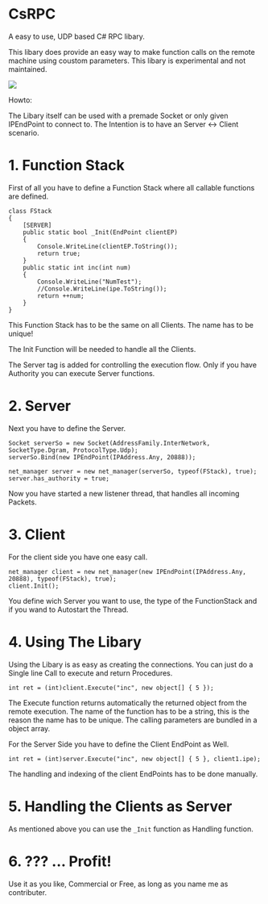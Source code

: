# CsRPC
A easy to use, UDP based C# RPC libary.

This libary does provide an easy way to make function calls on the remote machine using coustom parameters. 
This libary is experimental and not maintained. 

<a href="https://travis-ci.org/scrapes/CSRPC/"><img src="https://api.travis-ci.org/scrapes/CSRPC.svg?branch=master"></a>


Howto:

The Libary itself can be used with a premade Socket or only given IPEndPoint to connect to.
The Intention is to have an Server <-> Client scenario.


# 1. Function Stack
First of all you have to define a Function Stack where all callable functions are defined.

```
class FStack
{
    [SERVER]
    public static bool _Init(EndPoint clientEP)
    {
        Console.WriteLine(clientEP.ToString());
        return true;
    }
    public static int inc(int num)
    {
        Console.WriteLine("NumTest");
        //Console.WriteLine(ipe.ToString());
        return ++num;
    }
}
```

This Function Stack has to be the same on all Clients.
The name has to be unique!

The Init Function will be needed to handle all the Clients.

The Server tag is added for controlling the execution flow. 
Only if you have Authority you can execute Server functions. 


# 2. Server
Next you have to define the Server.
```
Socket serverSo = new Socket(AddressFamily.InterNetwork, SocketType.Dgram, ProtocolType.Udp);
serverSo.Bind(new IPEndPoint(IPAddress.Any, 20888));

net_manager server = new net_manager(serverSo, typeof(FStack), true);
server.has_authority = true;
```


Now you have started a new listener thread, that handles all incoming Packets.

# 3. Client

For the client side you have one easy call.

```
net_manager client = new net_manager(new IPEndPoint(IPAddress.Any, 20888), typeof(FStack), true);
client.Init();
```

You define wich Server you want to use, the type of the FunctionStack and if you wand to Autostart the Thread.

# 4. Using The Libary


Using the Libary is as easy as creating the connections.
You can just do a Single line Call to execute and return Procedures.

```
int ret = (int)client.Execute("inc", new object[] { 5 });
```

The Execute function returns automatically the returned object from the remote execution.
The name of the function has to be a string, this is the reason the name has to be unique.
The calling parameters are bundled in a object array. 

For the Server Side you have to define the Client EndPoint as Well.

```
int ret = (int)server.Execute("inc", new object[] { 5 }, client1.ipe);
```

The handling and indexing of the client EndPoints has to be done manually.


# 5. Handling the Clients as Server

As mentioned above you can use the ```_Init``` function as  Handling function.

# 6. ??? ... Profit!

Use it as you like, Commercial or Free, as long as you name me as contributer.




